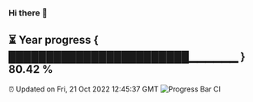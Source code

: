 ### Hi there 👋
⏳ Year progress { ████████████████████████▁▁▁▁▁▁ } 80.42 %
---
⏰ Updated on Fri, 21 Oct 2022 12:45:37 GMT
![Progress Bar CI](https://github.com/liununu/liununu/workflows/Progress%20Bar%20CI/badge.svg)
